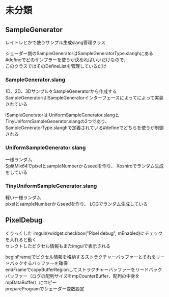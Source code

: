 # 未分類

## SampleGenerator
レイトレとかで使うサンプル生成slang管理クラス  

シェーダー側のSampleGeneratorはSampleGeneratorType.slanghにある#defineでどのサンプラーを使うか決めればいいだけなので、  
このクラスではそのDefineListを管理しているだけ  

### SampleGenerator.slang
1D、2D、3DサンプルをSampleGeneratorから作成する  
SampleGeneratorはISampleGeneratorインターフェースによってによって実装されている

ISampleGeneratorは
UniformSampleGenerator.slangとTinyUniformSampleGenerator.slangの2つであり、
SampleGeneratorType.slanghで定義されている#defineでどちらを使うが制御される  

### UniformSampleGenerator.slang
一様ランダム   
SplitMix64でpixelとsampleNumberからseedを作り、 
Xoshiroでランダム生成をしている  

### TinyUniformSampleGenerator.slang
軽い一様ランダム  
pixelとsampleNumberからseedを作り、 
LCGでランダム生成している  


## PixelDebug
くりっくした
imguiのwidget.checkbox("Pixel debug", mEnabled)にチェックを入れると動く  
セレクトしたピクセル情報もまたimguiで表示される  

beginFramejでピクセル情報を格納するストラクチャーバッファーとそれをリードバックするバッファーを確保  
endFrameでcopyBufferRegionしてストラクチャーバッファーをリードバックバッファー（ログの配列サイズをmpCounterBuffer、配列の中身をmpDataBuffer）にコピー  
prepareProgramでシェーダー変数設定  
<!--stackedit_data:
eyJoaXN0b3J5IjpbLTExNjA4NzI4NDYsMTgyMzM5MjM4NiwyMD
k3NDIzNjEsMjA4NjQzNTM1OCwxNDI0MDc5NTk2LC0xMTExNTcz
Mjc4LC02MDgwMDYyMjMsLTE5MjY3NjA2NjAsMTU3MTIxMjA0My
wtMTk5Njg0NDQ3OSw4NzI1ODkwMTYsLTE5MDcxNjU3NzMsLTU5
MTkzMDY4MCwtNTE4MDkzMjQ4LC0xOTYwMTI3OTY2LDkxNjAyMj
c0NywtMTA2NTM2MjQ1OCw4NjY2OTI5NDYsLTQ0NDY5MTc1MF19

-->